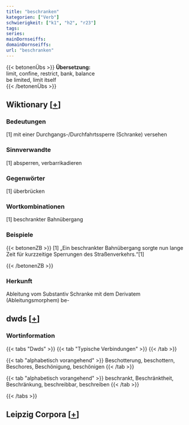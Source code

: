 ```yaml
---
title: "beschranken"
kategorien: ["Verb"]
schwierigkeit: ["k1", "h2", "r23"]
tags:
series:
mainDornseiffs:
domainDornseiffs:
url: "beschranken"
---
```


{{< betonenÜbs >}}
**Übersetzung:**  
limit, confine, restrict, bank, balance  
be limited, limit  itself  
{{< /betonenÜbs >}}

## Wiktionary [[+](https://de.wiktionary.org/wiki/beschranken)]

### Bedeutungen
[1] mit einer Durchgangs-/Durchfahrtssperre (Schranke) versehen  

### Sinnverwandte
[1] absperren, verbarrikadieren  

### Gegenwörter
[1] überbrücken  

### Wortkombinationen
[1] beschrankter Bahnübergang  

### Beispiele
{{< betonenZB >}}
[1] „Ein beschrankter Bahnübergang sorgte nun lange Zeit für kurzzeitige Sperrungen des Straßenverkehrs.“[1]  

{{< /betonenZB >}}
### Herkunft
Ableitung vom Substantiv Schranke mit dem Derivatem (Ableitungsmorphem) be-  



## dwds [[+](https://www.dwds.de/wb/beschranken)]

### Wortinformation
{{< tabs "Dwds" >}}
{{< tab "Typische Verbindungen" >}}
{{< /tab >}}

{{< tab "alphabetisch vorangehend" >}}
Beschotterung, beschottern, Beschores, Beschönigung, beschönigen
{{< /tab >}}

{{< tab "alphabetisch vorangehend" >}}
beschrankt, Beschränktheit, Beschränkung, beschreibbar, beschreiben
{{< /tab >}}

{{< /tabs >}}

## Leipzig Corpora [[+](https://corpora.uni-leipzig.de/en/res?word=beschranken&corpusId=deu_newscrawl-public_2018)]

